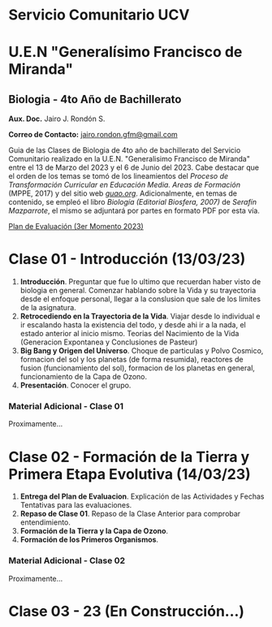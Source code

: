 # Servicio Comunitario UCV
# U.E.N "Generalísimo Francisco de Miranda"
## Biologia - 4to Año de Bachillerato

**Aux. Doc.** Jairo J. Rondón S.

**Correo de Contacto:** jairo.rondon.gfm@gmail.com

Guia de las Clases de Biologia de 4to año de bachillerato del Servicio Comunitario realizado en la U.E.N. "Generalisimo Francisco de Miranda" entre el 13 de Marzo del 2023 y el 6 de Junio del 2023. Cabe destacar que el orden de los temas se tomó de los lineamientos del *Proceso de Transformación Curricular en Educación Media. Areas de Formación* (MPPE, 2017) y del sitio web [*guao.org*](https://guao.org/cuarto_ano/biologia). Adicionalmente, en temas de contenido, se empleó el libro *Biología (Editorial Biosfera, 2007)* de *Serafín Mazparrote*, el mismo se adjuntará por partes en formato PDF por esta vía. 

[Plan de Evaluación (3er Momento 2023)](Plan_Eval.pdf)

# Clase 01 - Introducción (13/03/23)

1. **Introducción**. Preguntar que fue lo ultimo que recuerdan haber visto de biologia en general. Comenzar hablando sobre la Vida y su trayectoria desde el enfoque personal, llegar a la conslusion que sale de los limites de la asignatura.
2. **Retrocediendo en la Trayectoria de la Vida**. Viajar desde lo individual e ir escalando hasta la existencia del todo, y desde ahi ir a la nada, el estado anterior al inicio mismo. Teorias del Nacimiento de la Vida (Generacion Expontanea y Conclusiones de Pasteur) 
3. **Big Bang y Origen del Universo**. Choque de particulas y Polvo Cosmico, formacion del sol y los planetas (de forma resumida), reactores de fusion (funcionamiento del sol), formacion de los planetas en general, funcionamiento de la Capa de Ozono.
4. **Presentación**. Conocer el grupo.

### Material Adicional - Clase 01
Proximamente...

# Clase 02 - Formación de la Tierra y Primera Etapa Evolutiva (14/03/23)

1. **Entrega del Plan de Evaluacion**. Explicación de las Actividades y Fechas Tentativas para las evaluaciones.
2. **Repaso de Clase 01**. Repaso de la Clase Anterior para comprobar entendimiento.
3. **Formación de la Tierra y la Capa de Ozono**.
4. **Formación de los Primeros Organismos**.

### Material Adicional - Clase 02
Proximamente...

# Clase 03 - 23 (En Construcción...)
